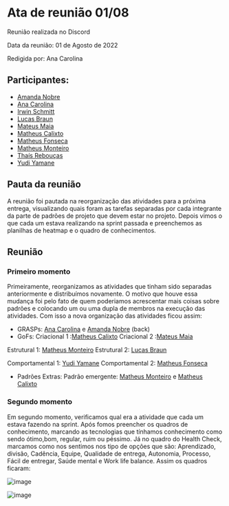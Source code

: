 # Ata de reunião 01/08

Reunião realizada no Discord

Data da reunião: 01 de Agosto de 2022

Redigida por: Ana Carolina

## Participantes:

- [Amanda Nobre](https://github.com/AmandaNbr)
- [Ana Carolina](https://github.com/AnaCarolinaRodriguesLeite)
- [Irwin Schmitt](https://github.com/irwinschmitt)
- [Lucas Braun](https://github.com/lbvx)
- [Mateus Maia](https://github.com/mateusmaiamaia)
- [Matheus Calixto](https://github.com/matheuscvp)
- [Matheus Fonseca](https://github.com/gatotabaco)
- [Matheus Monteiro](https://github.com/matheusyanmonteiro)
- [Thaís Rebouças](https://github.com/thais-ra)
- [Yudi Yamane](https://github.com/yudi-azvd)

## Pauta da reunião

A reunião foi pautada na reorganização das atividades para a próxima entrega, visualizando quais foram as tarefas separadas por cada integrante da parte de padrões de projeto que devem estar no projeto. Depois vimos o que cada um estava realizando na sprint passada e preenchemos as planilhas de heatmap e o quadro de conhecimentos.

## Reunião

### Primeiro momento

Primeiramente, reorganizamos as atividades que tinham sido separadas anteriormente e distribuímos novamente. O motivo que houve essa mudança foi pelo fato de quem poderiamos acrescentar mais coisas sobre padrões e colocando um ou uma dupla de membros na execução das atividades. Com isso a nova organização das atividades ficou assim:

- GRASPs: [Ana Carolina](https://github.com/AnaCarolinaRodriguesLeite) e [Amanda Nobre](https://github.com/AmandaNbr) (back)
- GoFs: 
Criacional 1 :[Matheus Calixto](https://github.com/matheuscvp)
Criacional 2 :[Mateus Maia](https://github.com/mateusmaiamaia)

Estrutural 1: [Matheus Monteiro](https://github.com/matheusyanmonteiro)
Estrutural 2: [Lucas Braun](https://github.com/lbvx)

Comportamental 1: [Yudi Yamane](https://github.com/yudi-azvd)
Comportamental 2: [Matheus Fonseca](https://github.com/gatotabaco)

- Padrões Extras:
Padrão emergente: [Matheus Monteiro](https://github.com/matheusyanmonteiro) e [Matheus Calixto](https://github.com/matheuscvp)

### Segundo momento

Em segundo momento, verificamos qual era a atividade que cada um estava fazendo na sprint. Após fomos preencher os quadros de conhecimento, marcando as tecnologias que tínhamos conhecimento como sendo ótimo,bom, regular, ruim ou péssimo. Já no quadro do  Health Check, marcamos como nos sentimos nos tipo de opções que são: Aprendizado, divisão, Cadência, Equipe, Qualidade de entrega, Autonomia, Processo, Fácil de entregar, Saúde mental e Work life balance. Assim os quadros ficaram:

![image](https://user-images.githubusercontent.com/49570180/183312346-1674aeb7-8f91-49d7-a4e7-46cd21964756.png)

![image](https://user-images.githubusercontent.com/49570180/183312371-80b25ba0-5b2a-4f79-9d34-85dd7108c87b.png)